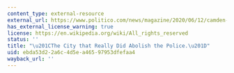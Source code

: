 ```yaml
---
content_type: external-resource
external_url: https://www.politico.com/news/magazine/2020/06/12/camden-policing-reforms-313750
has_external_license_warning: true
license: https://en.wikipedia.org/wiki/All_rights_reserved
status: ''
title: "\u201CThe City that Really Did Abolish the Police.\u201D"
uid: ebda53d2-2a6c-4d5e-a465-97953dfefaa4
wayback_url: ''
---
```

